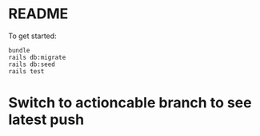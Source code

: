 # README

To get started:

```
bundle
rails db:migrate
rails db:seed
rails test
```

# Switch to actioncable branch to see latest push
